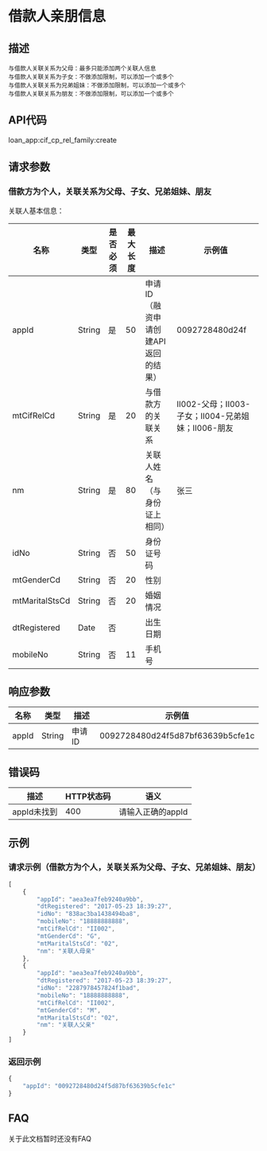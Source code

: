 # 借款人亲朋信息
## 描述
    与借款人关联关系为父母：最多只能添加两个关联人信息
    与借款人关联关系为子女：不做添加限制，可以添加一个或多个
    与借款人关联关系为兄弟姐妹：不做添加限制，可以添加一个或多个
    与借款人关联关系为朋友：不做添加限制，可以添加一个或多个

## API代码
loan\_app:cif\_cp\_rel_family:create

## 请求参数

### 借款方为个人，关联关系为父母、子女、兄弟姐妹、朋友
关联人基本信息：

| 名称 | 类型 | 是否必须 | 最大长度 | 描述 | 示例值 |
| --- | --- | --- | --- | --- | --- |
| appId | String | 是 | 50 |申请ID（融资申请创建API返回的结果） | 0092728480d24f |
| mtCifRelCd | String | 是 | 20 |与借款方的关联关系 | II002-父母；II003-子女；II004-兄弟姐妹；II006-朋友 |
| nm | String | 是 | 80 | 关联人姓名（与身份证上相同） | 张三 |
| idNo | String | 否 | 50 | 身份证号码 |  |
| mtGenderCd | String | 否 | 20 | 性别 |  |
| mtMaritalStsCd | String | 否 | 20 | 婚姻情况 |  |
| dtRegistered | Date | 否 |  | 出生日期 |  |
| mobileNo | String | 否 | 11 | 手机号 |  |


## 响应参数
| 名称 | 类型 | 描述 |示例值 |
| --- | --- | --- | --- |
| appId | String | 申请ID | 0092728480d24f5d87bf63639b5cfe1c |

## 错误码
| 描述 | HTTP状态码 | 语义 |
| --- | --- | --- | 
| appId未找到 | 400 | 请输入正确的appId |

## 示例
### 请求示例（借款方为个人，关联关系为父母、子女、兄弟姐妹、朋友）

```javascript
[
    {
        "appId": "aea3ea7feb9240a9bb", 
        "dtRegistered": "2017-05-23 18:39:27", 
        "idNo": "838ac3ba1438494ba8", 
        "mobileNo": "18888888888", 
        "mtCifRelCd": "II002", 
        "mtGenderCd": "G", 
        "mtMaritalStsCd": "02", 
        "nm": "关联人母亲"
    }, 
    {
        "appId": "aea3ea7feb9240a9bb", 
        "dtRegistered": "2017-05-23 18:39:27", 
        "idNo": "2287978457824f1bad", 
        "mobileNo": "18888888888", 
        "mtCifRelCd": "II002", 
        "mtGenderCd": "M", 
        "mtMaritalStsCd": "02", 
        "nm": "关联人父亲"
    }
]
```
### 返回示例
```javascript
{
    "appId": "0092728480d24f5d87bf63639b5cfe1c"
}
```
## FAQ
关于此文档暂时还没有FAQ
